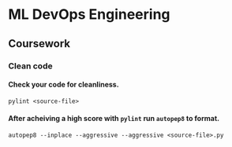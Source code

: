 # ML DevOps Engineering 
## Coursework

### Clean code

#### Check your code for cleanliness.
```
pylint <source-file>
```

#### After acheiving a high score with `pylint` run `autopep8` to format.
```
autopep8 --inplace --aggressive --aggressive <source-file>.py
```